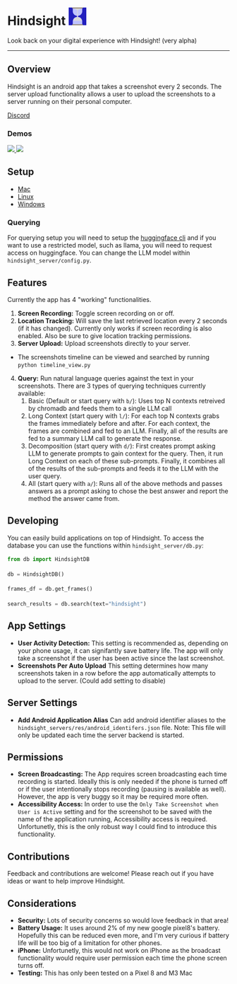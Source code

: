 # Hindsight <img src="https://github.com/cparish312/hindsight/blob/main/assets/hindsight_icon.png" width="40">

Look back on your digital experience with Hindsight! (very alpha)

---

## Overview
Hindsight is an android app that takes a screenshot every 2 seconds. The server upload functionality allows a user to upload the screenshots to a server running on their personal computer.

[Discord](https://discord.gg/CmWWW94E)

### Demos
<a href="https://www.loom.com/share/669eecf3c04648d4aae1565ead56273f">
    <img style="max-width:300px;" src="https://cdn.loom.com/sessions/thumbnails/669eecf3c04648d4aae1565ead56273f-with-play.gif">
</a>
<a href="https://www.loom.com/share/8b3f6d4ed66d458c8b901ff5700563be">
    <img style="max-width:300px;" src="https://cdn.loom.com/sessions/thumbnails/8b3f6d4ed66d458c8b901ff5700563be-with-play.gif">
</a>

## Setup
* [Mac](https://github.com/cparish312/hindsight/blob/main/assets/setup_mac.md)
* [Linux](https://github.com/cparish312/hindsight/blob/main/assets/setup_linux.md)
* [Windows](https://github.com/cparish312/hindsight/blob/main/assets/setup_windows.md)

### Querying
For querying setup you will need to setup the [huggingface cli](https://huggingface.co/docs/huggingface_hub/main/en/guides/cli) and if you want to use a restricted model, such as llama, you will need to request access on huggingface. You can change the LLM model within `hindsight_server/config.py`.

## Features
Currently the app has 4 "working" functionalities.
1) **Screen Recording:** Toggle screen recording on or off.
2) **Location Tracking:** Will save the last retrieved location every 2 seconds (if it has changed). Currently only works if screen recording is also enabled. Also be sure to give location tracking permissions.
3) **Server Upload:** Upload screenshots directly to your server.
* The screenshots timeline can be viewed and searched by running `python timeline_view.py`
4) **Query:** Run natural language queries against the text in your screenshots. There are 3 types of querying techniques currently available:
    1) Basic (Default or start query with `b/`): Uses top N contexts retreived by chromadb and feeds them to a single LLM call
    2) Long Context (start query with `l/`): For each top N contexts grabs the frames immediately before and after. For each context, the frames are combined and fed to an LLM. Finally, all of the results are fed to a summary LLM call to generate the response.
    3) Decomposition (start query with `d/`): First creates prompt asking LLM to generate prompts to gain context for the query. Then, it run Long Context on each of these sub-prompts. Finally, it combines all of the results of the sub-prompts and feeds it to the LLM with the user query.
    4) All (start query with `a/`): Runs all of the above methods and passes answers as a prompt asking to chose the best answer and report the method the answer came from.

## Developing
You can easily build applications on top of Hindsight.
To access the database you can use the functions within `hindsight_server/db.py`:
```python
from db import HindsightDB

db = HindsightDB()

frames_df = db.get_frames()

search_results = db.search(text="hindsight")
```

## App Settings
* **User Activity Detection:** This setting is recommended as, depending on your phone usage, it can signifantly save battery life. The app will only take a screenshot if the user has been active since the last screenshot.
* **Screenshots Per Auto Upload** This setting determines how many screenshots taken in a row before the app automatically attempts to upload to the server. (Could add setting to disable)

## Server Settings
* **Add Android Application Alias** Can add android identifier aliases to the `hindsight_servers/res/android_identifers.json` file. Note: This file will only be updated each time the server backend is started.

## Permissions
* **Screen Broadcasting:** The App requires screen broadcasting each time recording is started. Ideally this is only needed if the phone is turned off or if the user intentionally stops recording (pausing is available as well). However, the app is very buggy so it may be required more often.
* **Accessibility Access:** In order to use the `Only Take Screenshot when User is Active` setting and for the screenshot to be saved with the name of the application running, Accessibility access is required. Unfortunetly, this is the only robust way I could find to introduce this functionality.

## Contributions
Feedback and contributions are welcome! Please reach out if you have ideas or want to help improve Hindsight.

## Considerations
* **Security:** Lots of security concerns so would love feedback in that area!
* **Battery Usage:** It uses around 2% of my new google pixel8's battery. Hopefully this can be reduced even more, and I'm very curious if battery life will be too big of a limitation for other phones.
* **iPhone:** Unfortunetly, this would not work on iPhone as the broadcast functionality would require user permission each time the phone screen turns off.
* **Testing:** This has only been tested on a Pixel 8 and M3 Mac